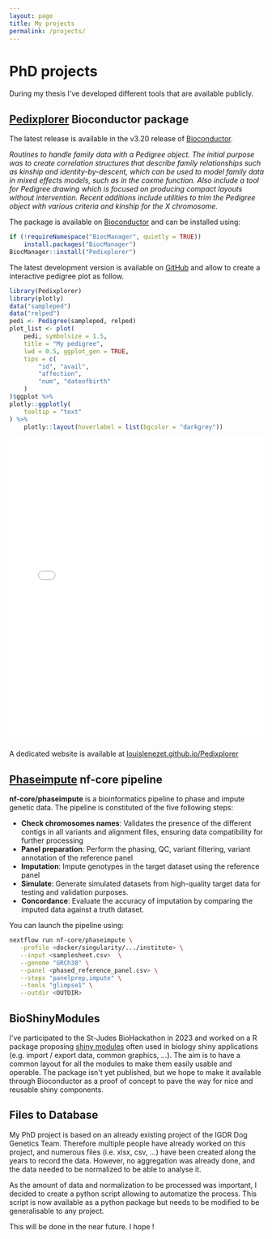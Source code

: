 ```yaml
---
layout: page
title: My projects
permalink: /projects/
---
```


# PhD projects

During my thesis I've developed different tools that are available publicly.

## [Pedixplorer](https://www.bioconductor.org/packages/release/bioc/html/Pedixplorer.html) Bioconductor package

The latest release is available in the v3.20 release of [Bioconductor](https://www.bioconductor.org).

*Routines to handle family data with a Pedigree object. The initial purpose was to create correlation structures that describe family relationships such as kinship and identity-by-descent, which can be used to model family data in mixed effects models, such as in the coxme function. Also include a tool for Pedigree drawing which is focused on producing compact layouts without intervention. Recent additions include utilities to trim the Pedigree object with various criteria and kinship for the X chromosome.*

The package is available on [Bioconductor](https://www.bioconductor.org/packages/release/bioc/html/Pedixplorer.html) and can be installed using:

```R
if (!requireNamespace("BiocManager", quietly = TRUE))
    install.packages("BiocManager")
BiocManager::install("Pedixplorer")
```

The latest development version is available on [GitHub](https://github.com/LouisLeNezet/Pedixplorer) and allow to create a interactive pedigree plot as follow.

```R
library(Pedixplorer)
library(plotly)
data("sampleped")
data("relped")
pedi <- Pedigree(sampleped, relped)
plot_list <- plot(
    pedi, symbolsize = 1.5,
    title = "My pedigree",
    lwd = 0.5, ggplot_gen = TRUE,
    tips = c(
        "id", "avail",
        "affection",
        "num", "dateofbirth"
    )
)$ggplot %>%
plotly::ggplotly(
    tooltip = "text"
) %>%
    plotly::layout(hoverlabel = list(bgcolor = "darkgrey"))
```

<iframe src="/assets/img/pedixplorer/pedigree_interactive.html" width="100%" height="600px" style="border:none;"></iframe>

A dedicated website is available at [louislenezet.github.io/Pedixplorer](https://louislenezet.github.io/Pedixplorer)

## [Phaseimpute](https://nf-co.re/phaseimpute) nf-core pipeline

**nf-core/phaseimpute** is a bioinformatics pipeline to phase and impute genetic data.
The pipeline is constituted of the five following steps:

- **Check chromosomes names**: Validates the presence of the different contigs in all variants and alignment files, ensuring data compatibility for further processing
- **Panel preparation**: Perform the phasing, QC, variant filtering, variant annotation of the reference panel
- **Imputation**: Impute genotypes in the target dataset using the reference panel
- **Simulate**: Generate simulated datasets from high-quality target data for testing and validation purposes.
- **Concordance**: Evaluate the accuracy of imputation by comparing the imputed data against a truth dataset.

You can launch the pipeline using:

```bash
nextflow run nf-core/phaseimpute \
   -profile <docker/singularity/.../institute> \
   --input <samplesheet.csv>  \
   --genome "GRCh38" \
   --panel <phased_reference_panel.csv> \
   --steps "panelprep,impute" \
   --tools "glimpse1" \
   --outdir <OUTDIR>
```

## BioShinyModules

I've participated to the St-Judes BioHackathon in 2023 and worked on a R package proposing
[shiny modules](https://shiny.posit.co/r/articles/improve/modules/)
often used in biology shiny applications (e.g. import / export data, common graphics, ...). The aim is to
have a common layout for all the modules to make them easily usable and operable.
The package isn't yet published, but we hope to make it available through Bioconductor as a proof of concept
to pave the way for nice and reusable shiny components.

## Files to Database

My PhD project is based on an already existing project of the IGDR Dog Genetics Team. Therefore multiple
people have already worked on this project, and numerous files (i.e. xlsx, csv, ...) have been created
along the years to record the data. However, no aggregation was already done, and the data needed to be
normalized to be able to analyse it.

As the amount of data and normalization to be processed was important, I decided to create a python script
allowing to automatize the process. This script is now available as a python package but needs to be
modified to be generalisable to any project.

This will be done in the near future. I hope !

